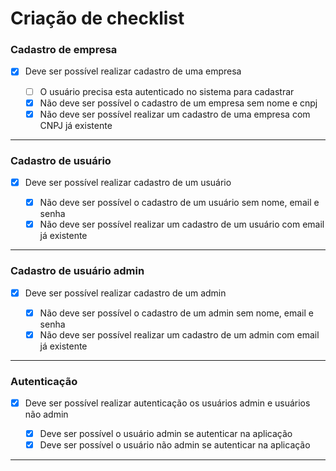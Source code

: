 # Criação de checklist

### **Cadastro de empresa**

- [x] Deve ser possível realizar cadastro de uma empresa

  - [ ] O usuário precisa esta autenticado no sistema para cadastrar
  - [x] Não deve ser possível o cadastro de um empresa sem nome e cnpj
  - [x] Não deve ser possível realizar um cadastro de uma empresa com CNPJ já existente

---

### **Cadastro de usuário**

- [x] Deve ser possível realizar cadastro de um usuário

  - [x] Não deve ser possível o cadastro de um usuário sem nome, email e senha
  - [x] Não deve ser possível realizar um cadastro de um usuário com email já existente

---

### **Cadastro de usuário admin**

- [x] Deve ser possível realizar cadastro de um admin

  - [x] Não deve ser possível o cadastro de um admin sem nome, email e senha
  - [x] Não deve ser possível realizar um cadastro de um admin com email já existente

---

### **Autenticação**

- [x] Deve ser possível realizar autenticação os usuários admin e usuários não admin

  - [x] Deve ser possível o usuário admin se autenticar na aplicação
  - [x] Deve ser possível o usuário não admin se autenticar na aplicação

---
